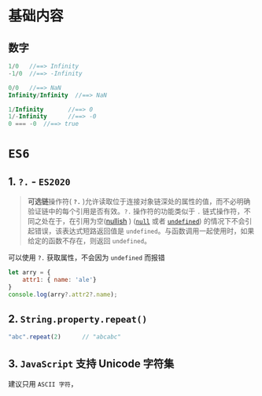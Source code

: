 # 基础内容

## 数字

```js
1/0   //==> Infinity
-1/0  //==> -Infinity

0/0   //==> NaN
Infinity/Infinity  //==> NaN

1/Infinity       //==> 0
1/-Infinity      //==> -0
0 === -0  //==> true
```

# `ES6`

## 1. `?.`  - `ES2020`

> **可选链**操作符( **`?.`** )允许读取位于连接对象链深处的属性的值，而不必明确验证链中的每个引用是否有效。`?.` 操作符的功能类似于 `.` 链式操作符，不同之处在于，在引用为空([nullish](https://developer.mozilla.org/zh-CN/docs/Glossary/Nullish) ) ([`null`](https://developer.mozilla.org/zh-CN/docs/Web/JavaScript/Reference/Global_Objects/null) 或者 [`undefined`](https://developer.mozilla.org/zh-CN/docs/Web/JavaScript/Reference/Global_Objects/undefined)) 的情况下不会引起错误，该表达式短路返回值是 `undefined`。与函数调用一起使用时，如果给定的函数不存在，则返回 `undefined`。

可以使用 `?.` 获取属性，不会因为 `undefined` 而报错

```js
let arry = {
    attr1: { name: 'ale'}
}
console.log(arry?.attr2?.name);
```

## 2. `String.property.repeat()`

```js
"abc".repeat(2)      // "abcabc"
```

## 3. `JavaScript` 支持 Unicode 字符集

建议只用 `ASCII 字符`，